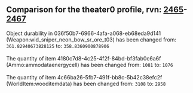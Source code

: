 ## Comparison for the theater0 profile, rvn: [2465](https://github.com/PRO100KatYT/FortniteProfileRevisions/tree/main/profiles/theater0/2465%20theater0.json)-[2467](https://github.com/PRO100KatYT/FortniteProfileRevisions/tree/main/profiles/theater0/2467%20theater0.json)

Object durability in 036f50b7-6966-4afa-a068-eb68eda9d141 (Weapon:wid_sniper_neon_bow_sr_ore_t03) has been changed from: `361.82940673828125` to: `358.8360900878906`
<br><br>
The quantity of item 4180c7d8-4c25-4f2f-84bd-bf3fab0c6a6f (Ammo:ammodataenergycell) has been changed from: `1081` to: `1076`
<br><br>
The quantity of item 4c66ba26-5fb7-491f-bb8c-5b42c38efc2f (WorldItem:wooditemdata) has been changed from: `3108` to: `2958`
<br><br>
